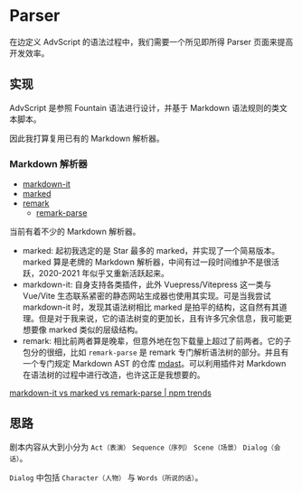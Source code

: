 # Parser

在边定义 AdvScript 的语法过程中，我们需要一个所见即所得 Parser 页面来提高开发效率。

## 实现

AdvScript 是参照 Fountain 语法进行设计，并基于 Markdown 语法规则的类文本脚本。

因此我打算复用已有的 Markdown 解析器。

### Markdown 解析器

- [markdown-it](https://github.com/markdown-it/markdown-it)
- [marked](https://github.com/markedjs/marked)
- [remark](https://github.com/remarkjs/remark)
  - [remark-parse](https://github.com/remarkjs/remark/tree/main/packages/remark-parse)

当前有着不少的 Markdown 解析器。

- marked: 起初我选定的是 Star 最多的 marked，并实现了一个简易版本。marked 算是老牌的 Markdown 解析器，中间有过一段时间维护不是很活跃，2020-2021 年似乎又重新活跃起来。
- markdown-it: 自身支持各类插件，此外 Vuepress/Vitepress 这一类与 Vue/Vite 生态联系紧密的静态网站生成器也使用其实现。可是当我尝试 markdown-it 时，发现其语法树相比 marked 是拍平的结构，这自然有其道理。但是对于我来说，它的语法树变的更加长，且有许多冗余信息，我可能更想要像 marked 类似的层级结构。
- remark: 相比前两者算是晚辈，但意外地在包下载量上超过了前两者。它的子包分的很细，比如 `remark-parse` 是 remark 专门解析语法树的部分。并且有一个专门规定 Markdown AST 的仓库 [mdast](https://github.com/syntax-tree/mdast)。可以利用插件对 Markdown 在语法树的过程中进行改造，也许这正是我想要的。

[markdown-it vs marked vs remark-parse | npm trends](https://www.npmtrends.com/markdown-it-vs-marked-vs-remark-parse)

## 思路

剧本内容从大到小分为 `Act（表演）` `Sequence（序列）` `Scene（场景）` `Dialog（会话）`。

`Dialog` 中包括 `Character（人物）` 与 `Words（所说的话）`。
